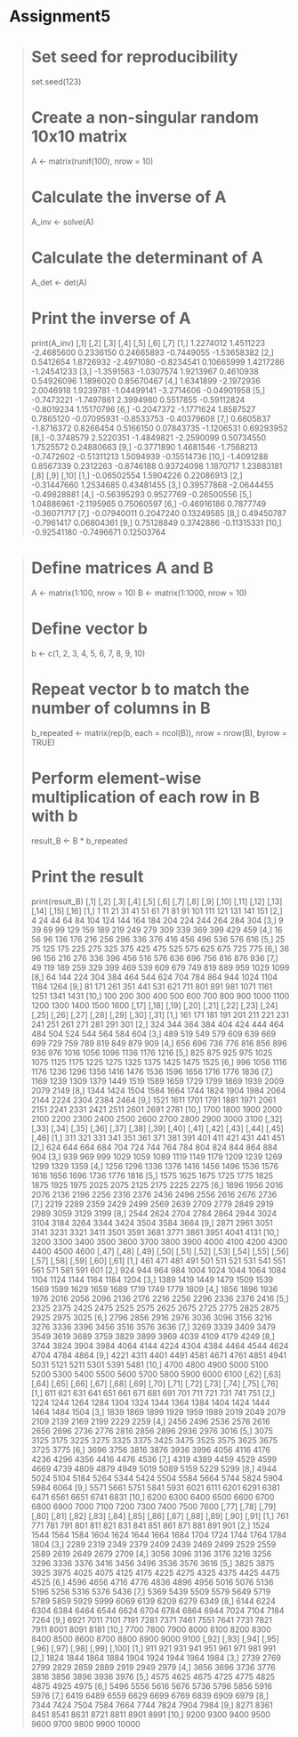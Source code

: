 # Assignment5
> # Set seed for reproducibility
> set.seed(123)
> 
> # Create a non-singular random 10x10 matrix
> A <- matrix(runif(100), nrow = 10)
> 
> # Calculate the inverse of A
> A_inv <- solve(A)
> 
> # Calculate the determinant of A
> A_det <- det(A)
> 
> # Print the inverse of A
> print(A_inv)
            [,1]       [,2]       [,3]       [,4]        [,5]       [,6]        [,7]
 [1,]  1.2274012  1.4511223 -2.4685600  0.2336150  0.24665893 -0.7449055 -1.53658382
 [2,]  0.5412654  1.8726932 -2.4971080 -0.8234541  0.10665999  1.4217286 -1.24541233
 [3,] -1.3591563 -1.0307574  1.9213967  0.4610938  0.54926096  1.1896020  0.85670467
 [4,]  1.6341899 -2.1972936  2.0046918  1.9239781 -1.04499141 -3.2714606 -0.04901958
 [5,] -0.7473221 -1.7497861  2.3994980  0.5517855 -0.59112824 -0.8019234  1.15170796
 [6,] -0.2047372 -1.1771624  1.8587527  0.7865120 -0.07095931 -0.8533753 -0.40379608
 [7,]  0.6605837 -1.8716372  0.8266454  0.5166150  0.07843735 -1.1206531  0.69293952
 [8,] -0.3748579  2.5220351 -1.4849821 -2.2590099  0.50734550  1.7525572  0.24880663
 [9,] -0.3771890  1.4681546 -1.7568213 -0.7472602 -0.51311213  1.5094939 -0.15514736
[10,] -1.4091288  0.8567339  0.2312263 -0.8746188  0.93724098  1.1870717  1.23883181
             [,8]       [,9]       [,10]
 [1,] -0.06502554  1.5904226  0.22086913
 [2,] -0.31447660  1.2534685  0.43481455
 [3,]  0.39577868 -2.0644455 -0.49828881
 [4,] -0.56395293  0.9527769 -0.26500556
 [5,]  1.04886961 -2.1195965  0.75060597
 [6,] -0.46916186  0.7877749 -0.36071717
 [7,] -0.07940011  0.2047240  0.13249585
 [8,]  0.49450787 -0.7961417  0.06804361
 [9,]  0.75128849  0.3742886 -0.11315331
[10,] -0.92541180 -0.7496671  0.12503764

> # Define matrices A and B
> A <- matrix(1:100, nrow = 10)
> B <- matrix(1:1000, nrow = 10)
> 
> # Define vector b
> b <- c(1, 2, 3, 4, 5, 6, 7, 8, 9, 10)
> 
> # Repeat vector b to match the number of columns in B
> b_repeated <- matrix(rep(b, each = ncol(B)), nrow = nrow(B), byrow = TRUE)
> 
> # Perform element-wise multiplication of each row in B with b
> result_B <- B * b_repeated
> 
> # Print the result
> print(result_B)
      [,1] [,2] [,3] [,4] [,5] [,6] [,7] [,8] [,9] [,10] [,11] [,12] [,13] [,14] [,15] [,16]
 [1,]    1   11   21   31   41   51   61   71   81    91   101   111   121   131   141   151
 [2,]    4   24   44   64   84  104  124  144  164   184   204   224   244   264   284   304
 [3,]    9   39   69   99  129  159  189  219  249   279   309   339   369   399   429   459
 [4,]   16   56   96  136  176  216  256  296  336   376   416   456   496   536   576   616
 [5,]   25   75  125  175  225  275  325  375  425   475   525   575   625   675   725   775
 [6,]   36   96  156  216  276  336  396  456  516   576   636   696   756   816   876   936
 [7,]   49  119  189  259  329  399  469  539  609   679   749   819   889   959  1029  1099
 [8,]   64  144  224  304  384  464  544  624  704   784   864   944  1024  1104  1184  1264
 [9,]   81  171  261  351  441  531  621  711  801   891   981  1071  1161  1251  1341  1431
[10,]  100  200  300  400  500  600  700  800  900  1000  1100  1200  1300  1400  1500  1600
      [,17] [,18] [,19] [,20] [,21] [,22] [,23] [,24] [,25] [,26] [,27] [,28] [,29] [,30] [,31]
 [1,]   161   171   181   191   201   211   221   231   241   251   261   271   281   291   301
 [2,]   324   344   364   384   404   424   444   464   484   504   524   544   564   584   604
 [3,]   489   519   549   579   609   639   669   699   729   759   789   819   849   879   909
 [4,]   656   696   736   776   816   856   896   936   976  1016  1056  1096  1136  1176  1216
 [5,]   825   875   925   975  1025  1075  1125  1175  1225  1275  1325  1375  1425  1475  1525
 [6,]   996  1056  1116  1176  1236  1296  1356  1416  1476  1536  1596  1656  1716  1776  1836
 [7,]  1169  1239  1309  1379  1449  1519  1589  1659  1729  1799  1869  1939  2009  2079  2149
 [8,]  1344  1424  1504  1584  1664  1744  1824  1904  1984  2064  2144  2224  2304  2384  2464
 [9,]  1521  1611  1701  1791  1881  1971  2061  2151  2241  2331  2421  2511  2601  2691  2781
[10,]  1700  1800  1900  2000  2100  2200  2300  2400  2500  2600  2700  2800  2900  3000  3100
      [,32] [,33] [,34] [,35] [,36] [,37] [,38] [,39] [,40] [,41] [,42] [,43] [,44] [,45] [,46]
 [1,]   311   321   331   341   351   361   371   381   391   401   411   421   431   441   451
 [2,]   624   644   664   684   704   724   744   764   784   804   824   844   864   884   904
 [3,]   939   969   999  1029  1059  1089  1119  1149  1179  1209  1239  1269  1299  1329  1359
 [4,]  1256  1296  1336  1376  1416  1456  1496  1536  1576  1616  1656  1696  1736  1776  1816
 [5,]  1575  1625  1675  1725  1775  1825  1875  1925  1975  2025  2075  2125  2175  2225  2275
 [6,]  1896  1956  2016  2076  2136  2196  2256  2316  2376  2436  2496  2556  2616  2676  2736
 [7,]  2219  2289  2359  2429  2499  2569  2639  2709  2779  2849  2919  2989  3059  3129  3199
 [8,]  2544  2624  2704  2784  2864  2944  3024  3104  3184  3264  3344  3424  3504  3584  3664
 [9,]  2871  2961  3051  3141  3231  3321  3411  3501  3591  3681  3771  3861  3951  4041  4131
[10,]  3200  3300  3400  3500  3600  3700  3800  3900  4000  4100  4200  4300  4400  4500  4600
      [,47] [,48] [,49] [,50] [,51] [,52] [,53] [,54] [,55] [,56] [,57] [,58] [,59] [,60] [,61]
 [1,]   461   471   481   491   501   511   521   531   541   551   561   571   581   591   601
 [2,]   924   944   964   984  1004  1024  1044  1064  1084  1104  1124  1144  1164  1184  1204
 [3,]  1389  1419  1449  1479  1509  1539  1569  1599  1629  1659  1689  1719  1749  1779  1809
 [4,]  1856  1896  1936  1976  2016  2056  2096  2136  2176  2216  2256  2296  2336  2376  2416
 [5,]  2325  2375  2425  2475  2525  2575  2625  2675  2725  2775  2825  2875  2925  2975  3025
 [6,]  2796  2856  2916  2976  3036  3096  3156  3216  3276  3336  3396  3456  3516  3576  3636
 [7,]  3269  3339  3409  3479  3549  3619  3689  3759  3829  3899  3969  4039  4109  4179  4249
 [8,]  3744  3824  3904  3984  4064  4144  4224  4304  4384  4464  4544  4624  4704  4784  4864
 [9,]  4221  4311  4401  4491  4581  4671  4761  4851  4941  5031  5121  5211  5301  5391  5481
[10,]  4700  4800  4900  5000  5100  5200  5300  5400  5500  5600  5700  5800  5900  6000  6100
      [,62] [,63] [,64] [,65] [,66] [,67] [,68] [,69] [,70] [,71] [,72] [,73] [,74] [,75] [,76]
 [1,]   611   621   631   641   651   661   671   681   691   701   711   721   731   741   751
 [2,]  1224  1244  1264  1284  1304  1324  1344  1364  1384  1404  1424  1444  1464  1484  1504
 [3,]  1839  1869  1899  1929  1959  1989  2019  2049  2079  2109  2139  2169  2199  2229  2259
 [4,]  2456  2496  2536  2576  2616  2656  2696  2736  2776  2816  2856  2896  2936  2976  3016
 [5,]  3075  3125  3175  3225  3275  3325  3375  3425  3475  3525  3575  3625  3675  3725  3775
 [6,]  3696  3756  3816  3876  3936  3996  4056  4116  4176  4236  4296  4356  4416  4476  4536
 [7,]  4319  4389  4459  4529  4599  4669  4739  4809  4879  4949  5019  5089  5159  5229  5299
 [8,]  4944  5024  5104  5184  5264  5344  5424  5504  5584  5664  5744  5824  5904  5984  6064
 [9,]  5571  5661  5751  5841  5931  6021  6111  6201  6291  6381  6471  6561  6651  6741  6831
[10,]  6200  6300  6400  6500  6600  6700  6800  6900  7000  7100  7200  7300  7400  7500  7600
      [,77] [,78] [,79] [,80] [,81] [,82] [,83] [,84] [,85] [,86] [,87] [,88] [,89] [,90] [,91]
 [1,]   761   771   781   791   801   811   821   831   841   851   861   871   881   891   901
 [2,]  1524  1544  1564  1584  1604  1624  1644  1664  1684  1704  1724  1744  1764  1784  1804
 [3,]  2289  2319  2349  2379  2409  2439  2469  2499  2529  2559  2589  2619  2649  2679  2709
 [4,]  3056  3096  3136  3176  3216  3256  3296  3336  3376  3416  3456  3496  3536  3576  3616
 [5,]  3825  3875  3925  3975  4025  4075  4125  4175  4225  4275  4325  4375  4425  4475  4525
 [6,]  4596  4656  4716  4776  4836  4896  4956  5016  5076  5136  5196  5256  5316  5376  5436
 [7,]  5369  5439  5509  5579  5649  5719  5789  5859  5929  5999  6069  6139  6209  6279  6349
 [8,]  6144  6224  6304  6384  6464  6544  6624  6704  6784  6864  6944  7024  7104  7184  7264
 [9,]  6921  7011  7101  7191  7281  7371  7461  7551  7641  7731  7821  7911  8001  8091  8181
[10,]  7700  7800  7900  8000  8100  8200  8300  8400  8500  8600  8700  8800  8900  9000  9100
      [,92] [,93] [,94] [,95] [,96] [,97] [,98] [,99] [,100]
 [1,]   911   921   931   941   951   961   971   981    991
 [2,]  1824  1844  1864  1884  1904  1924  1944  1964   1984
 [3,]  2739  2769  2799  2829  2859  2889  2919  2949   2979
 [4,]  3656  3696  3736  3776  3816  3856  3896  3936   3976
 [5,]  4575  4625  4675  4725  4775  4825  4875  4925   4975
 [6,]  5496  5556  5616  5676  5736  5796  5856  5916   5976
 [7,]  6419  6489  6559  6629  6699  6769  6839  6909   6979
 [8,]  7344  7424  7504  7584  7664  7744  7824  7904   7984
 [9,]  8271  8361  8451  8541  8631  8721  8811  8901   8991
[10,]  9200  9300  9400  9500  9600  9700  9800  9900  10000
